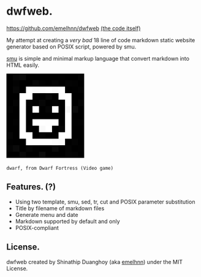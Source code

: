 # dwfweb.

<https://github.com/emelhnn/dwfweb>
[(the code itself)](https://raw.githubusercontent.com/emelhnn/dwfweb/master/dwfweb)

My attempt at creating a *very bad* 18 line of code
markdown static website generator based on POSIX script, powered by smu.

[smu](https://github.com/Gottox/smu) is simple and minimal markup language
that convert markdown into HTML easily.

<img src="m/dwarf_fortress.png"></img>

`dwarf, from Dwarf Fortress (Video game)`

## Features. (?)

* Using two template, smu, sed, tr, cut and POSIX parameter substitution
* Title by filename of markdown files
* Generate menu and date
* Markdown supported by default and only
* POSIX-compliant

## License.

dwfweb created by Shinathip Duanghoy (aka [emelhnn](https://github.com/emelhnn))
under the MIT License. 
